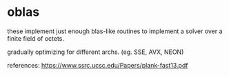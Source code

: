 # oblas

these implement just enough blas-like routines to implement a solver over a finite field of octets.

gradually optimizing for different archs. (eg. SSE, AVX, NEON)

references:
https://www.ssrc.ucsc.edu/Papers/plank-fast13.pdf
